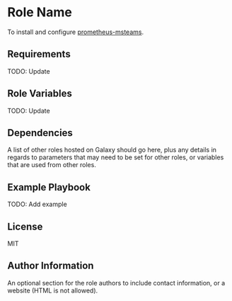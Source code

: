 Role Name
=========

To install and configure [prometheus-msteams](https://github.com/prometheus-msteams/prometheus-msteams).

Requirements
------------

TODO: Update

Role Variables
--------------

TODO: Update

Dependencies
------------

A list of other roles hosted on Galaxy should go here, plus any details in regards to parameters that may need to be set for other roles, or variables that are used from other roles.

Example Playbook
----------------

TODO: Add example

License
-------

MIT

Author Information
------------------

An optional section for the role authors to include contact information, or a website (HTML is not allowed).
